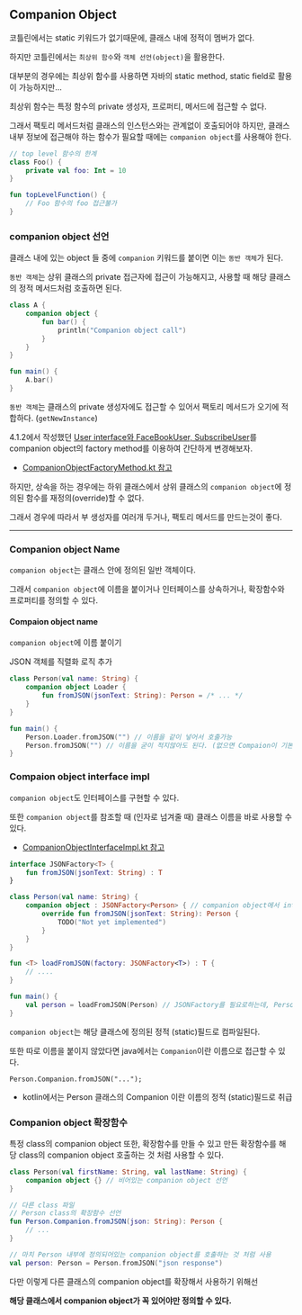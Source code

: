 ## Companion Object

코틀린에서는 static 키워드가 없기때문에, 클래스 내에 정적이 멤버가 없다.

하지만 코틀린에서는 `최상위 함수`와 `객체 선언(object)`을 활용한다.

대부분의 경우에는 최상위 함수를 사용하면 자바의 static method, static field로 활용이 가능하지만...

최상위 함수는 특정 함수의 private 생성자, 프로퍼티, 메서드에 접근할 수 없다.

그래서 팩토리 메서드처럼 클래스의 인스턴스와는 관계없이 호출되어야 하지만, 클래스 내부 정보에 접근해야 하는 함수가 필요할 때에는 `companion object`를 사용해야 한다.

```kotlin
// top level 함수의 한계
class Foo() {
    private val foo: Int = 10
}

fun topLevelFunction() {
    // Foo 함수의 foo 접근불가
}
```

### companion object 선언

클래스 내에 있는 object 들 중에 `companion` 키워드를 붙이면 이는 `동반 객체`가 된다.

`동반 객체`는 상위 클래스의 private 접근자에 접근이 가능해지고, 사용할 때 해당 클래스의 정적 메서드처럼 호출하면 된다.

```kotlin
class A {
    companion object {
        fun bar() {
            println("Companion object call")
        }
    }
}

fun main() {
    A.bar()
}
```

`동반 객체`는 클래스의 private 생성자에도 접근할 수 있어서 팩토리 메서드가 오기에 적합하다. (`getNewInstance`)

4.1.2에서 작성했던 [User interface와 FaceBookUser, SubscribeUser](../property/Example.kt)를 companion object의 factory method를 이용하여 간단하게 변경해보자.

- [CompanionObjectFactoryMethod.kt 참고](CompanionObjectFactoryMethod.kt)

하지만, 상속을 하는 경우에는 하위 클래스에서 상위 클래스의 `companion object`에 정의된 함수를 재정의(override)할 수 없다.

그래서 경우에 따라서 부 생성자를 여러개 두거나, 팩토리 메서드를 만드는것이 좋다.

---

### Companion object Name

`companion object`는 클래스 안에 정의된 일반 객체이다.

그래서 `companion object`에 이름을 붙이거나 인터페이스를 상속하거나, 확장함수와 프로퍼티를 정의할 수 있다.

#### Compaion object name

`companion object`에 이름 붙이기

JSON 객체를 직렬화 로직 추가

```kotlin
class Person(val name: String) {
    companion object Loader {
        fun fromJSON(jsonText: String): Person = /* ... */
    }
}

fun main() {
    Person.Loader.fromJSON("") // 이름을 같이 넣어서 호출가능
    Person.fromJSON("") // 이름을 굳이 적지않아도 된다. (없으면 Compaion이 기본값)
}
```

### Compaion object interface impl

`companion object`도 인터페이스를 구현할 수 있다.

또한 `companion object`를 참조할 때 (인자로 넘겨줄 때) 클래스 이름을 바로 사용할 수 있다.

- [CompanionObjectInterfaceImpl.kt 참고](CompanionObjectInterfaceImpl.kt)

```kotlin
interface JSONFactory<T> {
    fun fromJSON(jsonText: String) : T
}

class Person(val name: String) {
    companion object : JSONFactory<Person> { // companion object에서 interface 구현
        override fun fromJSON(jsonText: String): Person {
            TODO("Not yet implemented")
        }
    }
}

fun <T> loadFromJSON(factory: JSONFactory<T>) : T {
    // ....
}

fun main() {
    val person = loadFromJSON(Person) // JSONFactory를 필요로하는데, Person이름을 바로 넘겨준다.
}
```

`companion object`는 해당 클래스에 정의된 정적 (static)필드로 컴파일된다.

또한 따로 이름을 붙이지 않았다면 java에서는 `Companion`이란 이름으로 접근할 수 있다.

`Person.Companion.fromJSON("...");`

- kotlin에서는 Person 클래스의 Companion 이란 이름의 정적 (static)필드로 취급


### Companion object 확장함수

특정 class의 companion object 또한, 확장함수를 만들 수 있고 만든 확장함수를 해당 class의 companion object 호출하는 것 처럼 사용할 수 있다.

```kotlin
class Person(val firstName: String, val lastName: String) {
    companion object {} // 비어있는 companion object 선언
}

// 다른 class 파일
// Person class의 확장함수 선언
fun Person.Companion.fromJSON(json: String): Person {
    // ...
}

// 마치 Person 내부에 정의되어있는 companion object를 호출하는 것 처럼 사용
val person: Person = Person.fromJSON("json response")
```

다만 이렇게 다른 클래스의 companion object를 확장해서 사용하기 위해선

**해당 클래스에서 companion object가 꼭 있어야만 정의할 수 있다.**